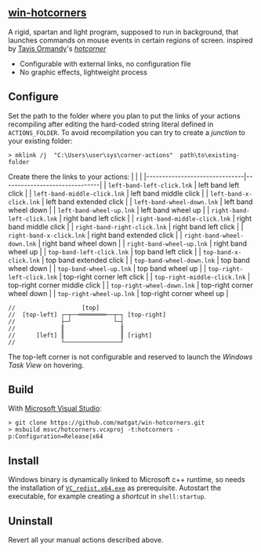 [win-hotcorners](https://github.com/matgat/win-hotcorners.git)
--------------------------------------------------------------

A rigid, spartan and light program, supposed to run in background,
that launches commands on mouse events in certain regions of screen.
inspired by [Tavis Ormandy](mailto:taviso@cmpxchg8b.com)'s
[*hotcorner*](https://github.com/taviso/hotcorner)
* Configurable with external links, no configuration file
* No graphic effects, lightweight process


Configure
---------
Set the path to the folder where you plan to put the links
of your actions recompiling after editing the hard-coded
string literal defined in `ACTIONS_FOLDER`.
To avoid recompilation you can try to create a *junction*
to your existing folder:
```
> mklink /j  "C:\Users\user\sys\corner-actions"  path\to\existing-folder
```

Create there the links to your actions:
|                               |                               |
|-------------------------------|-------------------------------|
| `left-band-left-click.lnk`    | left band left click          |
| `left-band-middle-click.lnk`  | left band middle click        |
| `left-band-x-click.lnk`       | left band extended click      |
| `left-band-wheel-down.lnk`    | left band wheel down          |
| `left-band-wheel-up.lnk`      | left band wheel up            |
| `right-band-left-click.lnk`   | right band left click         |
| `right-band-middle-click.lnk` | right band middle click       |
| `right-band-right-click.lnk`  | right band left click         |
| `right-band-x-click.lnk`      | right band extended click     |
| `right-band-wheel-down.lnk`   | right band wheel down         |
| `right-band-wheel-up.lnk`     | right band wheel up           |
| `top-band-left-click.lnk`     | top band left click           |
| `top-band-x-click.lnk`        | top band extended click       |
| `top-band-wheel-down.lnk`     | top band wheel down           |
| `top-band-wheel-up.lnk`       | top band wheel up             |
| `top-right-left-click.lnk`    | top-right corner left click   |
| `top-right-middle-click.lnk`  | top-right corner middle click |
| `top-right-wheel-down.lnk`    | top-right corner wheel down   |
| `top-right-wheel-up.lnk`      | top-right corner wheel up     |

```
//                   [top]
//  [top-left] ┌─┬──════════──┬─┐ [top-right]
//             ├─┘            └─┤
//             ║                ║
//      [left] ║                ║ [right]
//             └────────────────┘
```
The top-left corner is not configurable and reserved to
launch the *Windows Task View* on hovering.


Build
-----
With [Microsoft Visual Studio](https://visualstudio.microsoft.com):
```
> git clone https://github.com/matgat/win-hotcorners.git
> msbuild msvc/hotcorners.vcxproj -t:hotcorners -p:Configuration=Release|x64
```

Install
-------
Windows binary is dynamically linked to Microsoft c++ runtime,
so needs the installation of
[`VC_redist.x64.exe`](https://aka.ms/vs/17/release/vc_redist.x64.exe)
as prerequisite.
Autostart the executable, for example creating a *shortcut* in `shell:startup`.


Uninstall
---------
Revert all your manual actions described above.
